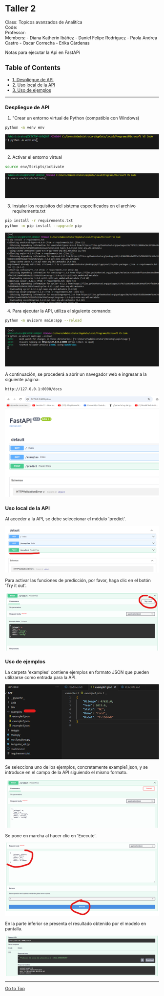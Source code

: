 # Taller 2 

Class: Topicos avanzados de Analitíca <br>
Code:  <br>
Professor:  <br>
Members:
    - Diana Katherin Ibáñez
    - Daniel Felipe Rodríguez
    - Paola Andrea Castro
    - Oscar Correcha
    - Erika Cárdenas

Notas para ejecutar la Api en FastAPi

## Table of Contents

- <a href='#1'>1. Despliegue de API </a>
- <a href='#2'>2. Uso local de la API </a>
- <a href='#3'>3. Uso de ejemplos </a>

<hr>

### <a id='1'> Despliegue de API </a>

1. "Crear un entorno virtual de Python (compatible con Windows)

```bash
python -m venv env
```

![crear_ambiente](images/img1.png)

2. Activar el entorno virtual

```bash
source env/Scripts/activate
```

![levantar_ambiente](images/img2.png)

3. Instalar los requisitos del sistema especificados en el archivo requirements.txt

```bash
pip install -r requirements.txt
python -m pip install --upgrade pip
```

![instalar](images/img3.png)

4. Para ejecutar la API, utiliza el siguiente comando:

```bash
python -m uvicorn main:app --reload
```

![comando](images/img4.png)

A continuación, se procederá a abrir un navegador web e ingresar a la siguiente página:

```bash
http://127.0.0.1:8000/docs
```

![visual](images/img5.png)

### <a id='2'> Uso local de la API </a>

Al acceder a la API, se debe seleccionar el módulo 'predict'.

![predict](images/img6.png)

 Para activar las funciones de predicción, por favor, haga clic en el botón 'Try it out'.

![inicio_funcion](images/img7.png)


### <a id='3'> Uso de ejemplos </a>

La carpeta 'examples' contiene ejemplos en formato JSON que pueden utilizarse como entrada para la API.

![ejemplos_uso](images/img8.png)

Se selecciona uno de los ejemplos, concretamente example1.json, y se introduce en el campo de la API siguiendo el mismo formato.

![ejemplos_uso2](images/img9.png)

Se pone en marcha al hacer clic en 'Execute'.

![ejemplos_uso3](images/img10.png)

En la parte inferior se presenta el resultado obtenido por el modelo en pantalla.

![ejemplos_resultado](images/img11.png)

<hr>

[Go to Top](#Table-of-Contents)
